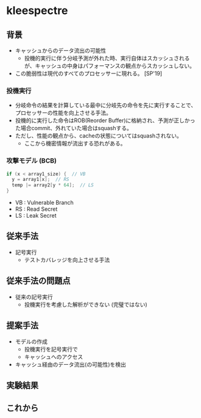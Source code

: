 # kleespectre

## 背景
- キャッシュからのデータ流出の可能性
  - 投機的実行に伴う分岐予測が外れた時、実行自体はスカッシュされるが、キャッシュの中身はパフォーマンスの観点からスカッシュしない。
- この脆弱性は現代のすべてのプロセッサーに現れる。 [SP'19]

### 投機実行

- 分岐命令の結果を計算している最中に分岐先の命令を先に実行することで、プロセッサーの性能を向上させる手法。
- 投機的に実行した命令はROB(Reorder Buffer)に格納され、予測が正しかった場合commit、外れていた場合はsquashする。
- ただし、性能の観点から、cacheの状態についてはsquashされない。
  - ここから機密情報が流出する恐れがある。

### 攻撃モデル (BCB)

```c
if (x < array1_size) {  // VB
  y = array1[x];  // RS
  temp |= array2[y * 64];  // LS
}
```

- VB : Vulnerable Branch
- RS : Read Secret
- LS : Leak Secret

## 従来手法
- 記号実行
  - テストカバレッジを向上させる手法


## 従来手法の問題点
- 従来の記号実行
  - 投機実行を考慮した解析ができない (完璧ではない)

## 提案手法
- モデルの作成
  - 投機実行を記号実行で
  - キャッシュへのアクセス
- キャッシュ経由のデータ流出(の可能性)を検出

## 実験結果

## これから
